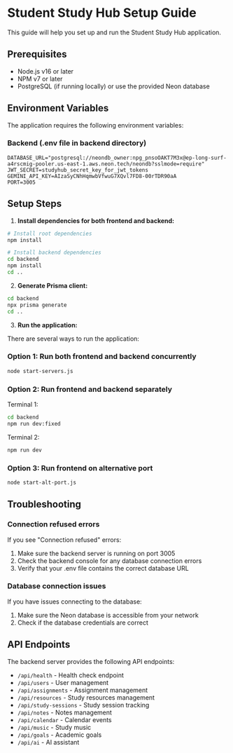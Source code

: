 # Student Study Hub Setup Guide

This guide will help you set up and run the Student Study Hub application.

## Prerequisites

- Node.js v16 or later
- NPM v7 or later
- PostgreSQL (if running locally) or use the provided Neon database

## Environment Variables

The application requires the following environment variables:

### Backend (.env file in backend directory)

```
DATABASE_URL="postgresql://neondb_owner:npg_pnsoOAKT7M3x@ep-long-surf-a4rscmig-pooler.us-east-1.aws.neon.tech/neondb?sslmode=require"
JWT_SECRET=studyhub_secret_key_for_jwt_tokens
GEMINI_API_KEY=AIzaSyCNhHqmwbVfwuG7XQvl7FD8-00rTDR90aA
PORT=3005
```

## Setup Steps

1. **Install dependencies for both frontend and backend:**

```bash
# Install root dependencies
npm install

# Install backend dependencies
cd backend
npm install
cd ..
```

2. **Generate Prisma client:**

```bash
cd backend
npx prisma generate
cd ..
```

3. **Run the application:**

There are several ways to run the application:

### Option 1: Run both frontend and backend concurrently

```bash
node start-servers.js
```

### Option 2: Run frontend and backend separately

Terminal 1:
```bash
cd backend
npm run dev:fixed
```

Terminal 2:
```bash
npm run dev
```

### Option 3: Run frontend on alternative port

```bash
node start-alt-port.js
```

## Troubleshooting

### Connection refused errors

If you see "Connection refused" errors:

1. Make sure the backend server is running on port 3005
2. Check the backend console for any database connection errors
3. Verify that your .env file contains the correct database URL

### Database connection issues

If you have issues connecting to the database:

1. Make sure the Neon database is accessible from your network
2. Check if the database credentials are correct

## API Endpoints

The backend server provides the following API endpoints:

- `/api/health` - Health check endpoint
- `/api/users` - User management
- `/api/assignments` - Assignment management
- `/api/resources` - Study resources management
- `/api/study-sessions` - Study session tracking
- `/api/notes` - Notes management
- `/api/calendar` - Calendar events
- `/api/music` - Study music
- `/api/goals` - Academic goals
- `/api/ai` - AI assistant 